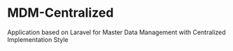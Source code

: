 # MDM-Centralized

Application based on Laravel for Master Data Management with Centralized Implementation Style
